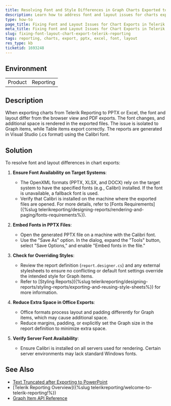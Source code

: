 ```yaml
---
title: Resolving Font and Style Differences in Graph Charts Exported to PPTX and XLSX
description: Learn how to address font and layout issues for charts exported from Telerik Reporting to PowerPoint and Excel.
type: how-to
page_title: Fixing Font and Layout Issues for Chart Exports in Telerik Reporting
meta_title: Fixing Font and Layout Issues for Chart Exports in Telerik Reporting
slug: fixing-font-layout-chart-export-telerik-reporting
tags: reporting, charts, export, pptx, excel, font, layout
res_type: kb
ticketid: 1693248
---
```


## Environment
<table>
   <tbody>
      <tr>
         <td> Product </td>
         <td> Reporting </td>
      </tr>
   </tbody>
</table>

## Description

When exporting charts from Telerik Reporting to PPTX or Excel, the font and layout differ from the browser view and PDF exports. The font changes, and additional space is rendered in the exported files. The issue is isolated to Graph items, while Table items export correctly. The reports are generated in Visual Studio (.cs format) using the Calibri font.

## Solution

To resolve font and layout differences in chart exports:

1. **Ensure Font Availability on Target Systems**:
   * The OpenXML formats (PPTX, XLSX, and DOCX) rely on the target system to have the specified fonts (e.g., Calibri) installed. If the font is unavailable, a fallback font is used.
   * Verify that Calibri is installed on the machine where the exported files are opened. For more details, refer to [Fonts Requirements]({%slug telerikreporting/designing-reports/rendering-and-paging/fonts-requirements%}).

1. **Embed Fonts in PPTX Files**:
   * Open the generated PPTX file on a machine with the Calibri font.
   * Use the "Save As" option. In the dialog, expand the "Tools" button, select "Save Options," and enable "Embed fonts in the file."

1. **Check for Overriding Styles**:
   * Review the report definition (`report.designer.cs`) and any external stylesheets to ensure no conflicting or default font settings override the intended style for Graph items.
   * Refer to [Styling Reports]({%slug telerikreporting/designing-reports/styling-reports/exporting-and-reusing-style-sheets%}) for more information.

1. **Reduce Extra Space in Office Exports**:
   * Office formats process layout and padding differently for Graph items, which may cause additional space.
   * Reduce margins, padding, or explicitly set the Graph size in the report definition to minimize extra space.

1. **Verify Server Font Availability**:
   * Ensure Calibri is installed on all servers used for rendering. Certain server environments may lack standard Windows fonts.

## See Also

* [Text Truncated after Exporting to PowerPoint](https://www.onepager.com/support/faq.php?id=104) 
* [Telerik Reporting Overview]({%slug telerikreporting/welcome-to-telerik-reporting!%})
* [Graph Item API Reference](/api/telerik.reporting.graph)
